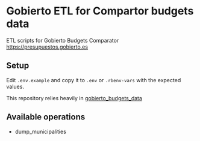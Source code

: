 # Gobierto ETL for Compartor budgets data

ETL scripts for Gobierto Budgets Comparator https://presupuestos.gobierto.es

## Setup

Edit `.env.example` and copy it to `.env` or `.rbenv-vars` with the expected values.

This repository relies heavily in [gobierto_budgets_data](https://github.com/PopulateTools/gobierto_budgets_data)

## Available operations

- dump_municipalities

